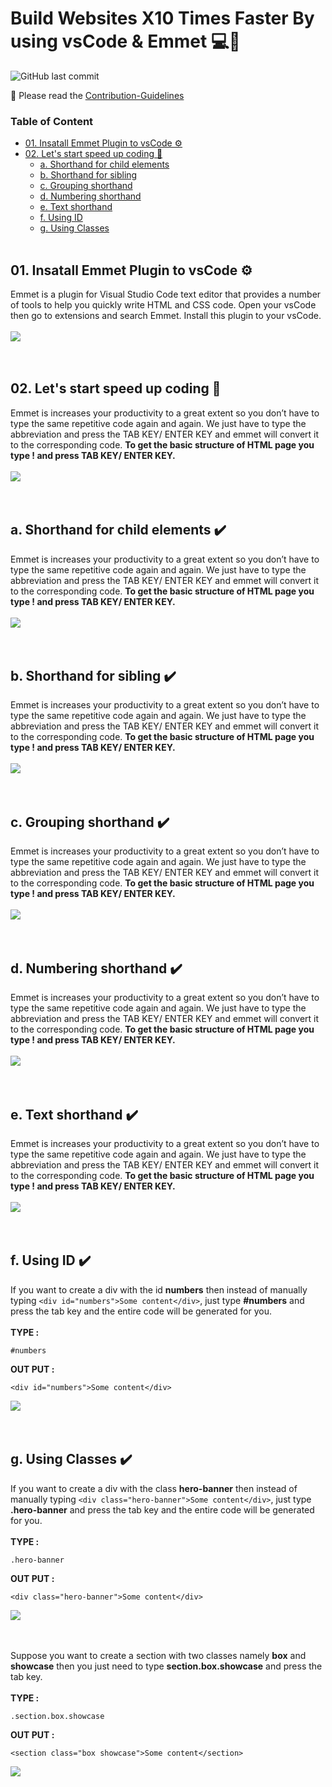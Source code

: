 # Build Websites X10 Times Faster By using vsCode & Emmet 💻🚀

![GitHub last commit](https://img.shields.io/github/last-commit/samithawijesekara/Free-WebHosting-Services-for-Developers?logo=git&logoColor=white)

📕 Please read the [Contribution-Guidelines](contribution.md)

### Table of Content
- [01. Insatall Emmet Plugin to vsCode ⚙️](#install)<br>
- [02. Let's start speed up coding 🚀](#start)<br>
  - [a. Shorthand for child elements](#a)<br>
  - [b. Shorthand for sibling](#b)<br>
  - [c. Grouping  shorthand](#c)<br>
  - [d. Numbering shorthand](#d)<br>
  - [e. Text shorthand](#e)<br>
  - [f. Using ID](#f)<br>
  - [g. Using Classes](#g)<br><br>

## 01. Insatall Emmet Plugin to vsCode ⚙️<a name="install"/>
Emmet is a plugin for Visual Studio Code text editor that provides a number of tools to help you quickly write HTML and CSS code. Open your vsCode then go to extensions and search Emmet. Install this plugin to your vsCode.<br><br>
<img src="img/install.PNG"><br><br><br>

## 02. Let's start speed up coding 🚀<a name="start"/>
Emmet is increases your productivity to a great extent so you don’t have to type the same repetitive code again and again. We just have to type the abbreviation and press the TAB KEY/ ENTER KEY and emmet will convert it to the corresponding code. **To get the basic structure of HTML page you type ! and press TAB KEY/ ENTER KEY.**<br><br>
<img src="img/start.gif"><br><br><br>

## a. Shorthand for child elements ✔️<a name="a"/>
Emmet is increases your productivity to a great extent so you don’t have to type the same repetitive code again and again. We just have to type the abbreviation and press the TAB KEY/ ENTER KEY and emmet will convert it to the corresponding code. **To get the basic structure of HTML page you type ! and press TAB KEY/ ENTER KEY.**<br><br>
<img src="img/start.gif"><br><br><br>

## b. Shorthand for sibling ✔️<a name="b"/>
Emmet is increases your productivity to a great extent so you don’t have to type the same repetitive code again and again. We just have to type the abbreviation and press the TAB KEY/ ENTER KEY and emmet will convert it to the corresponding code. **To get the basic structure of HTML page you type ! and press TAB KEY/ ENTER KEY.**<br><br>
<img src="img/start.gif"><br><br><br>

## c. Grouping  shorthand ✔️<a name="c"/>
Emmet is increases your productivity to a great extent so you don’t have to type the same repetitive code again and again. We just have to type the abbreviation and press the TAB KEY/ ENTER KEY and emmet will convert it to the corresponding code. **To get the basic structure of HTML page you type ! and press TAB KEY/ ENTER KEY.**<br><br>
<img src="img/start.gif"><br><br><br>

## d. Numbering shorthand ✔️<a name="d"/>
Emmet is increases your productivity to a great extent so you don’t have to type the same repetitive code again and again. We just have to type the abbreviation and press the TAB KEY/ ENTER KEY and emmet will convert it to the corresponding code. **To get the basic structure of HTML page you type ! and press TAB KEY/ ENTER KEY.**<br><br>
<img src="img/start.gif"><br><br><br>

## e. Text shorthand ✔️<a name="e"/>
Emmet is increases your productivity to a great extent so you don’t have to type the same repetitive code again and again. We just have to type the abbreviation and press the TAB KEY/ ENTER KEY and emmet will convert it to the corresponding code. **To get the basic structure of HTML page you type ! and press TAB KEY/ ENTER KEY.**<br><br>
<img src="img/start.gif"><br><br><br>

## f. Using ID ✔️<a name="f"/>
If you want to create a div with the id **numbers** then instead of manually typing ```<div id="numbers">Some content</div>```, just type **#numbers** and press the tab key and the entire code will be generated for you.<br><br>
**TYPE :**
```
#numbers
```
**OUT PUT :**
```
<div id="numbers">Some content</div>
```
<img src="img/f.gif"><br><br><br>

## g. Using Classes ✔️<a name="g"/>
If you want to create a div with the class **hero-banner** then instead of manually typing ```<div class="hero-banner">Some content</div>```, just type **.hero-banner** and press the tab key and the entire code will be generated for you.<br><br>
**TYPE :**
```
.hero-banner
```
**OUT PUT :**
```
<div class="hero-banner">Some content</div>
```
<img src="img/g.gif"><br><br><br>

Suppose you want to create a section with two classes namely **box** and **showcase** then you just need to type **section.box.showcase** and press the tab key.<br><br>
**TYPE :**
```
.section.box.showcase
```
**OUT PUT :**
```
<section class="box showcase">Some content</section>
```
<img src="img/g_b.gif"><br><br><br>



